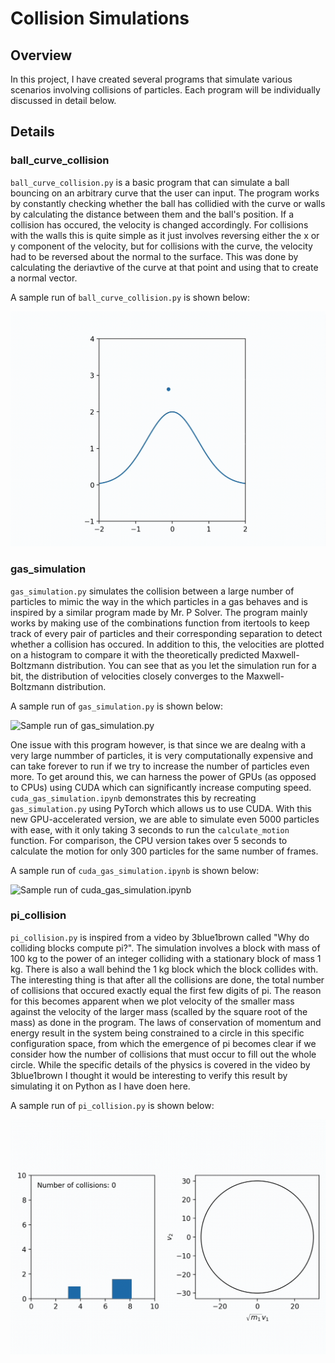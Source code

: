 # Collision Simulations

## Overview

In this project, I have created several programs that simulate various scenarios involving collisions of particles. Each program will be individually discussed in detail below. 


## Details

### ball_curve_collision

`ball_curve_collision.py` is a basic program that can simulate a ball bouncing on an arbitrary curve that the user can input. The program works by constantly checking whether the ball has collidied with the curve or walls by calculating the distance between them and the ball's position. If a collision has occured, the velocity is changed accordingly. For collisions with the walls this is quite simple as it just involves reversing either the x or y component of the velocity, but for collisions with the curve, the velocity had to be reversed about the normal to the surface. This was done by calculating the deriavtive of the curve at that point and using that to create a normal vector. 

A sample run of `ball_curve_collision.py` is shown below:

![Sample run of ball_curve_collision.py](Images/ball_curve_collision.gif)

### gas_simulation

`gas_simulation.py` simulates the collision between a large number of particles to mimic the way in the which particles in a gas behaves and is inspired by a similar program made by Mr. P Solver. The program mainly works by making use of the combinations function from itertools to keep track of every pair of particles and their corresponding separation to detect whether a collision has occured. In addition to this, the velocities are plotted on a histogram to compare it with the theoretically predicted Maxwell-Boltzmann distribution. You can see that as you let the simulation run for a bit, the distribution of velocities closely converges to the Maxwell-Boltzmann distribution.

A sample run of `gas_simulation.py` is shown below:

![Sample run of gas_simulation.py](Images/gas_simulation.gif)

One issue with this program however, is that since we are dealng with a very large nummber of particles, it is very computationally expensive and can take forever to run if we try to increase the number of particles even more. To get around this, we can harness the power of GPUs (as opposed to CPUs) using CUDA which can significantly increase computing speed. `cuda_gas_simulation.ipynb` demonstrates this by recreating `gas_simulation.py` using PyTorch which allows us to use CUDA. With this new GPU-accelerated version, we are able to simulate even 5000 particles with ease, with it only taking 3 seconds to run the `calculate_motion` function. For comparison, the CPU version takes over 5 seconds to calculate the motion for only 300 particles for the same number of frames. 

A sample run of `cuda_gas_simulation.ipynb` is shown below:

![Sample run of cuda_gas_simulation.ipynb](Images/cuda_gas_simulation.gif)

### pi_collision

`pi_collision.py` is inspired from a video by 3blue1brown called "Why do colliding blocks compute pi?". The simulation involves a block with mass of 100 kg to the power of an integer colliding with a stationary block of mass 1 kg. There is also a wall behind the 1 kg block which the block collides with. The interesting thing is that after all the collisions are done, the total number of collisions that occured exactly equal the first few digits of pi. The reason for this becomes apparent when we plot velocity of the smaller mass against the velocity of the larger mass (scalled by the square root of the mass) as done in the program. The laws of conservation of momentum and energy result in the system being constrained to a circle in this specific configuration space, from which the emergence of pi becomes clear if we consider how the number of collisions that must occur to fill out the whole circle. While the specific details of the physics is covered in the video by 3blue1brown I thought it would be interesting to verify this result by simulating it on Python as I have doen here.

A sample run of `pi_collision.py` is shown below:

![Sample run of pi_collision.py](Images/pi_collision.gif)
